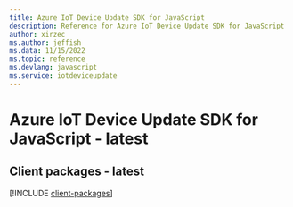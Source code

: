 ```yaml
---
title: Azure IoT Device Update SDK for JavaScript
description: Reference for Azure IoT Device Update SDK for JavaScript
author: xirzec
ms.author: jeffish
ms.data: 11/15/2022
ms.topic: reference
ms.devlang: javascript
ms.service: iotdeviceupdate
---
```

# Azure IoT Device Update SDK for JavaScript - latest

## Client packages - latest
[!INCLUDE [client-packages](iot-device-update-client-index.md)]
